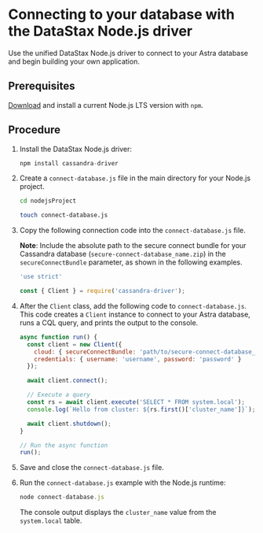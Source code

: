 Connecting to your database with the DataStax Node.js driver
============================================================

Use the unified DataStax Node.js driver to connect to your Astra database and begin building your own application.

Prerequisites
-------------

[Download](https://nodejs.org/en/download/) and install a current Node.js LTS version with `npm`.

Procedure
---------

1.  Install the DataStax Node.js driver:

    ```javascript
    npm install cassandra-driver
    ```

2.  Create a `connect-database.js` file in the main directory for your Node.js project.

    ```bash
    cd nodejsProject
    ```

    ```bash
    touch connect-database.js
    ```

3.  Copy the following connection code into the `connect-database.js` file.

    **Note**: Include the absolute path to the secure connect bundle for your Cassandra database (`secure-connect-database_name.zip`) in the `secureConnectBundle` parameter, as shown in the following examples.

    ```javascript
    'use strict'

    const { Client } = require('cassandra-driver');
    ```

4.  After the `Client` class, add the following code to `connect-database.js`. This code creates a `Client` instance to connect to your Astra database, runs a CQL query, and prints the output to the console.

    ```javascript
    async function run() {
      const client = new Client({
        cloud: { secureConnectBundle: 'path/to/secure-connect-database_name.zip' },
        credentials: { username: 'username', password: 'password' }
      });

      await client.connect();

      // Execute a query
      const rs = await client.execute('SELECT * FROM system.local');
      console.log(`Hello from cluster: ${rs.first()['cluster_name']}`);

      await client.shutdown();
    }

    // Run the async function
    run();
    ```

5.  Save and close the `connect-database.js` file.
6.  Run the `connect-database.js` example with the Node.js runtime:

    ```javascript
    node connect-database.js
    ```

    The console output displays the `cluster_name` value from the `system.local` table.
